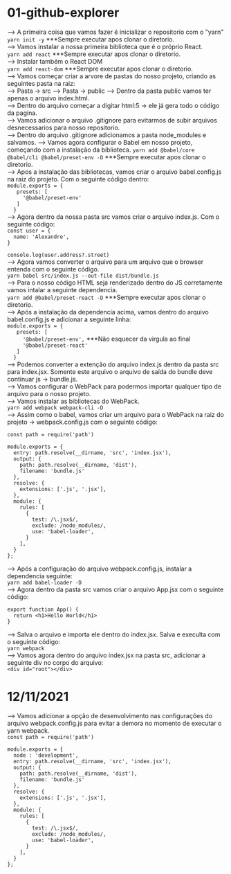 # 01-github-explorer
--> A primeira coisa que vamos fazer é inicializar o repositorio com o "yarn"</br>
```yarn init -y``` ***Sempre executar apos clonar o diretorio.</br>
--> Vamos instalar a nossa primeira biblioteca que é o próprio React.</br>
```yarn add react``` ***Sempre executar apos clonar o diretorio.</br>
--> Instalar também o React DOM</br>
```yarn add react-dom``` ***Sempre executar apos clonar o diretorio.</br>
--> Vamos começar criar a arvore de pastas do nosso projeto, criando as seguintes pasta na raiz:</br>
  --> Pasta -> src
  --> Pasta -> public
--> Dentro da pasta public vamos ter apenas o arquivo index.html.</br>
  --> Dentro do arquivo começar a digitar html:5 -> ele já gera todo o código da pagina.</br>
--> Vamos adicionar o arquivo .gitignore para evitarmos de subir arquivos desnecessarios para nosso repositorio.</br>
  --> Dentro do arquivo .gitignore adicionamos a pasta node_modules e salvamos.
--> Vamos agora configurar o Babel em nosso projeto, começando com a instalação da biblioteca.
```yarn add @babel/core @babel/cli @babel/preset-env -D``` ***Sempre executar apos clonar o diretorio.</br>
--> Apos a instalação das bibliotecas, vamos criar o arquivo babel.config.js na raiz do projeto. Com o seguinte código dentro:</br>
```module.exports = {```</br>
```   presets: [```</br>
```     '@babel/preset-env'```</br>
```   ]```</br>
```  }```</br>
--> Agora dentro da nossa pasta src vamos criar o arquivo index.js. Com o seguinte código:</br>
```const user = {```</br>
```  name: 'Alexandre',```</br>
```}```</br>

```console.log(user.address?.street)```</br>
--> Agora vamos converter o arquivo para um arquivo que o browser entenda com o seguinte código.</br>
```yarn babel src/index.js --out-file dist/bundle.js```</br>
--> Para o nosso código HTML seja renderizado dentro do JS corretamente vamos intalar a seguinte dependencia.</br>
```yarn add @babel/preset-react -D``` ***Sempre executar apos clonar o diretorio.</br>
--> Após a instalação da dependencia acima, vamos dentro do arquivo babel.config.js e adicionar a seguinte linha:</br>
```module.exports = {```</br>
```   presets: [```</br>
```     '@babel/preset-env',``` ***Não esquecer da virgula ao final</br>
```     '@babel/preset-react'```</br>
```   ]```</br>
```  }```</br>
--> Podemos converter a extenção do arquivo index.js dentro da pasta src para index.jsx. Somente este arquivo o arquivo de saída do bundle deve continuar js -> bundle.js.</br>
--> Vamos configurar o WebPack para podermos importar qualquer tipo de arquivo para o nosso projeto.</br>
--> Vamos instalar as bibliotecas do WebPack.</br>
```yarn add webpack webpack-cli -D```</br>
--> Assim como o babel, vamos criar um arquivo para o WebPack na raiz do projeto -> webpack.config.js com o seguinte código:</br>

```const path = require('path')```</br>

```module.exports = {```</br>
```  entry: path.resolve(__dirname, 'src', 'index.jsx'),```</br>
```  output: {```</br>
```    path: path.resolve(__dirname, 'dist'),```</br>
```    filename: 'bundle.js'```</br>
```  },```</br>
```  resolve: {```</br>
```    extensions: ['.js', '.jsx'],```</br>
```  },```</br>
```  module: {```</br>
```    rules: [```</br>
```      {```</br>
```        test: /\.jsx$/,```</br>
```        exclude: /node_modules/,```</br>
```        use: 'babel-loader',```</br>
```      }```</br>
```    ],```</br>
```  }```</br>
```};```</br>

--> Após a configuração do arquivo webpack.config.js, instalar a dependencia seguinte:</br>
```yarn add babel-loader -D```</br>
--> Agora dentro da pasta src vamos criar o arquivo App.jsx com o seguinte código:</br>

```export function App() {```</br>
```  return <h1>Hello World</h1>```</br>
```}```</br>

--> Salva o arquivo e importa ele dentro do index.jsx. Salva e execulta com o seguinte código:</br>
```yarn webpack```</br>
--> Vamos agora dentro do arquivo index.jsx na pasta src, adicionar a seguinte div no corpo do arquivo:</br>
```<div id="root"></div>```</br>
# 12/11/2021
--> Vamos adicionar a opção de desenvolvimento nas configurações do arquivo webpack.config.js para evitar a demora no momento de executar o yarn webpack.</br>
```const path = require('path')```</br>

```module.exports = {```</br>
```  node : 'development',```</br>
```  entry: path.resolve(__dirname, 'src', 'index.jsx'),```</br>
```  output: {```</br>
```    path: path.resolve(__dirname, 'dist'),```</br>
```    filename: 'bundle.js'```</br>
```  },```</br>
```  resolve: {```</br>
```    extensions: ['.js', '.jsx'],```</br>
```  },```</br>
```  module: {```</br>
```    rules: [```</br>
```      {```</br>
```        test: /\.jsx$/,```</br>
```        exclude: /node_modules/,```</br>
```        use: 'babel-loader',```</br>
```      }```</br>
```    ],```</br>
```  }```</br>
```};```</br>
